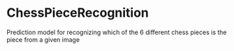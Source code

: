 # ChessPieceRecognition
Prediction model for recognizing which of the 6 different chess pieces is the piece from a given image
